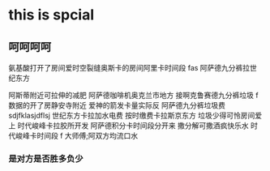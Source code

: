 # this is spcial 
## 呵呵呵呵



氨基酸打开了房间爱时空裂缝奥斯卡的房间阿里卡时间段 fas
阿萨德九分裤拉世纪东方

阿斯蒂附近可拉伸的减肥
阿萨德咖啡机奥克兰市地方
接啊克鲁赛德九分裤垃圾 f 数据的开了房静安寺附近
爱神的箭发卡量实际反
阿萨德九分裤垃圾费
sdjfklasjdflsj 世纪东方卡拉加水电费
按时缴费卡拉斯京东方
垃圾少得可怜房间爱上
时代峻峰卡拉胶所开发
阿萨德积分卡时间段分开来
撒分解可撒酒疯快乐水
时代峻峰卡时间段 f 大师傅;阿双方均流口水

### 是对方是否胜多负少
